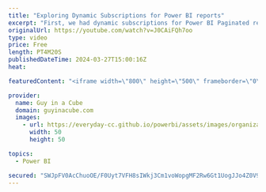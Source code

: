 ```yaml
---
title: "Exploring Dynamic Subscriptions for Power BI reports"
excerpt: "First, we had dynamic subscriptions for Power BI Paginated reports. Now they are available for Power BI reports! Patrick walks you through how to take advantage of them!  Dynamic per recipient subscriptions for reports (Preview) https://learn.microsoft.com/power-bi/collaborate-share/power-bi-dynamic-report-subscriptions"
originalUrl: https://youtube.com/watch?v=J0CAiFQh7oo
type: video
price: Free
length: PT4M20S
publishedDateTime: 2024-03-27T15:00:16Z
heat: 

featuredContent: "<iframe width=\"800\" height=\"500\" frameborder=\"0\" src=\"https://www.youtube.com/embed/J0CAiFQh7oo\" allow=\"accelerometer; autoplay; encrypted-media; gyroscope; picture-in-picture\" allowfullscreen></iframe>"

provider:
  name: Guy in a Cube
  domain: guyinacube.com
  images:
    - url: https://everyday-cc.github.io/powerbi/assets/images/organizations/guyinacube.com-50x50.jpg
      width: 50
      height: 50

topics:
  - Power BI

secured: "SWJpFV0AcChuoOE/F0Uyt7VFH8sIWkj3Cm1voWopgMF2Rw6Gt1UogJJo4Z0V9EG2nmnWVMYR/PlGCM07kRzo9gUcNNyceS5ywqZqlVGczoDzLGPc7BcmfyYr7Zcz/XHkcRWr0diqHC2N/Bmq5i6tU98Imy9304wc4oG9iz4ZmJnaS6WglApygk7lGX8uzuLZd3sepvvg828B4NpqG1znlnR68l4qO52imqLgB3HoNwufhtnaUAQx8SZeLZCaiokhZB3vEDATjGp22c2Hj/rMuOPqyM/qVPPE/UWtBvuWf075UZIgOoVg0wXc8l/SOsqo2AGQE+Og3kXOPx8p63FNYUtBOEaec3zmHSVvEr3KssePAKNDAgFm2NLuaEj8i2L0QTrDe0+7Se6zXdOghO23KnbNEV/qVawzjM83tpmQgrA=;0plX15CvZSi0taJgqvDI6A=="
---
```



